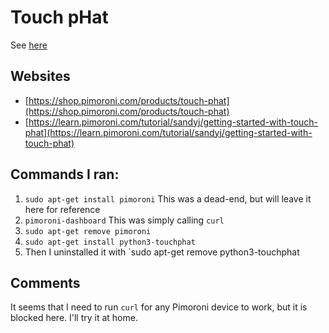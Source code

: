 # Touch pHat

See [here](https://shop.pimoroni.com/products/touch-phat)

## Websites

  * [https://shop.pimoroni.com/products/touch-phat](https://shop.pimoroni.com/products/touch-phat)
  * [https://learn.pimoroni.com/tutorial/sandyj/getting-started-with-touch-phat](https://learn.pimoroni.com/tutorial/sandyj/getting-started-with-touch-phat)

## Commands I ran:

 1. `sudo apt-get install pimoroni` This was a dead-end, but will leave it here for reference
 2. `pimoroni-dashboard` This was simply calling `curl`
 3. `sudo apt-get remove pimoroni`
 4. `sudo apt-get install python3-touchphat`
 5. Then I uninstalled it with `sudo apt-get remove python3-touchphat
 
## Comments

It seems that I need to run `curl` for any Pimoroni device to work, but it is blocked here. I'll try it at home.
